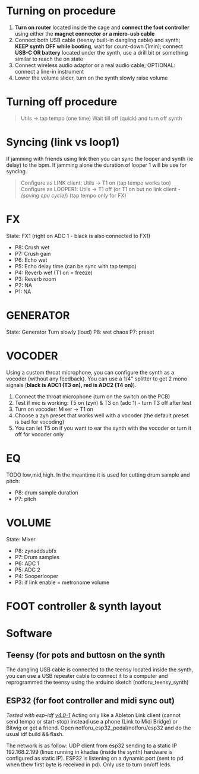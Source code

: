  # Turning on procedure
 
 1. **Turn on router** located inside the cage and **connect the foot controller** using either the **magnet connector or a micro-usb cable**
 2. Connect both USB cable (teensy built-in dangling cable) and synth; **KEEP synth OFF while booting**, wait for count-down (1min); connect **USB-C OR battery** located under the synth, use a drill bit or something similar to reach the on state
 3. Connect wireless audio adaptor or a real audio cable; OPTIONAL: connect a line-in instrument
 4. Lower the volume slider, turn on the synth slowly raise volume

# Turning off procedure

> Utils -> tap tempo (one time)
> Wait till off (quick) and turn off synth

# Syncing (link vs loop1)

If jamming with friends using link then you can sync the looper and synth (ie delay) to the bpm. If jamming alone the duration of looper 1 will be use for syncing.

> Configure as LINK client: Utils -> T1 on (tap tempo works too)
> Configure as LOOPER1: Utils -> T1 off (or T1 on but no link client - *(saving cpu cycle)*) (tap tempo only for FX)

# FX
State: FX1 (right on ADC 1 - black is also connected to FX1)

 - P8: Crush wet
 - P7: Crush gain
 - P6: Echo wet
 - P5: Echo delay time (can be sync with tap tempo)
 - P4: Reverb wet (T1 on = freeze)
 - P3: Reverb room
 - P2: NA
 - P1: NA

# GENERATOR
State: Generator
Turn slowly (loud) P8: wet chaos
P7: preset

# VOCODER

Using a custom throat microphone, you can configure the synth as a vocoder (without any feedback). You can use a 1/4" splitter to get 2 mono signals (**black is ADC1 (T3 on), red is ADC2 (T4 on)**).

 1. Connect the throat microphone (turn on the switch on the PCB)
 2. Test if mic is working: T5 on (zyn) & T3 on (adc 1) - turn T3 off after test
 3. Turn on vocoder: Mixer -> T1 on
 4. Choose a zyn preset that works well with a vocoder (the default preset is bad for vocoding)
 5. You can let T5 on if you want to ear the synth with the vocoder or turn it off for vocoder only

# EQ
TODO low,mid,high. In the meantime it is used for cutting drum sample and pitch:

 - P8: drum sample duration
 - P7: pitch

# VOLUME
State: Mixer
 - P8: zynaddsubfx
 - P7: Drum samples
 - P6: ADC 1
 - P5: ADC 2
 - P4: Sooperlooper
 - P3: if link enable = metronome volume

# FOOT controller & synth layout


# Software

## Teensy (for pots and buttosn on the synth

The dangling USB cable is connected to the teensy located inside the synth, you can use a USB repeater cable to connect it to a computer and reprogrammed the teensy using the arduino sketch (notforu_teensy_synth)

## ESP32 (for foot controller and midi sync out)

*Tested with esp-idf [v4.0-1](https://github.com/espressif/esp-idf/releases/tag/v4.0-rc)*
Acting only like a Ableton Link client (cannot send tempo or start-stop) instead use a phone (Link to Midi Bridge) or Bitwig or get a friend. Open notforu_esp32_pedal/notforu/esp32 and do the usual idf build && flash.

The network is as follow: UDP client from esp32 sending to a static IP 192.168.2.199 (linux running in khadas (inside the synth) hardware is configured as static IP). ESP32 is listening on a dynamic port (sent to pd when thew first byte is received in pd). Only use to turn on/off leds.
